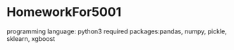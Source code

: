 # HomeworkFor5001
programming language: python3
required packages:pandas, numpy, pickle, sklearn, xgboost

